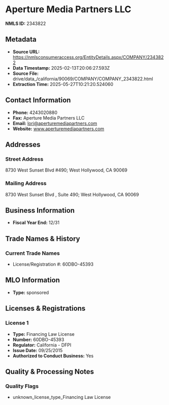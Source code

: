 # Aperture Media Partners LLC

**NMLS ID:** 2343822

## Metadata
- **Source URL:** https://nmlsconsumeraccess.org/EntityDetails.aspx/COMPANY/2343822
- **Data Timestamp:** 2025-02-13T20:06:27.593Z
- **Source File:** drive/data_/california/90069/COMPANY/COMPANY_2343822.html
- **Extraction Time:** 2025-05-27T10:21:20.524060

## Contact Information
- **Phone:** 4243020880
- **Fax:** Aperture Media Partners LLC
- **Email:** lori@aperturemediapartners.com
- **Website:** www.aperturemediapartners.com

## Addresses
### Street Address
8730 West Sunset Blvd #490; West Hollywood, CA 90069

### Mailing Address
8730 West Sunset Blvd , Suite 490; West Hollywood, CA 90069

## Business Information
- **Fiscal Year End:** 12/31

## Trade Names & History
### Current Trade Names
- License/Registration #: 60DBO-45393

## MLO Information
- **Type:** sponsored

## Licenses & Registrations

### License 1
- **Type:** Financing Law License
- **Number:** 60DBO-45393
- **Regulator:** California - DFPI
- **Issue Date:** 09/25/2015
- **Authorized to Conduct Business:** Yes

## Quality & Processing Notes
### Quality Flags
- unknown_license_type_Financing Law License
